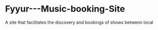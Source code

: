 # Fyyur---Music-booking-Site
A site that facilitates the discovery and bookings of shows betwenn local
